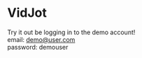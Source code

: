 # VidJot

Try it out be logging in to the demo account!  
email: demo@user.com  
password: demouser  

